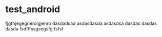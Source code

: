 # test_android
fjgfhjegegneroigjenro
dasdadsad
asdasdasda
asdasdsa
dasdas
dasdas
dasda
fsdfffssgsegsfg
fsfsf